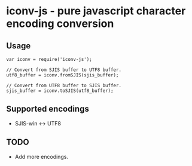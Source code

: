 iconv-js - pure javascript character encoding conversion
====================================================================

## Usage

    var iconv = require('iconv-js');
    
    // Convert from SJIS buffer to UTF8 buffer.
    utf8_buffer = iconv.fromSJIS(sjis_buffer);
    
    // Convert from UTF8 buffer to SJIS buffer.
    sjis_buffer = iconv.toSJIS(utf8_buffer);

## Supported encodings

*   SJIS-win <-> UTF8

## TODO

*   Add more encodings.
